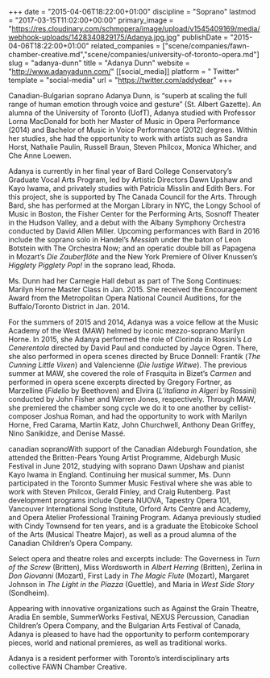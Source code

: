 +++
date = "2015-04-06T18:22:00+01:00"
discipline = "Soprano"
lastmod = "2017-03-15T11:02:00+00:00"
primary_image = "https://res.cloudinary.com/schmopera/image/upload/v1545409169/media/webhook-uploads/1428340829175/Adanya.jpg.jpg"
publishDate = "2015-04-06T18:22:00+01:00"
related_companies = ["scene/companies/fawn-chamber-creative.md","scene/companies/university-of-toronto-opera.md"]
slug = "adanya-dunn"
title = "Adanya Dunn"
website = "http://www.adanyadunn.com/"
[[social_media]]
platform = " Twitter"
template = "social-media"
url = "https://twitter.com/addydear"
+++

Canadian-Bulgarian soprano Adanya Dunn, is “superb at scaling the full range of human emotion through voice and gesture” (St. Albert Gazette). An alumna of the University of Toronto (UofT), Adanya studied with Professor Lorna MacDonald for both her Master of Music in Opera Performance (2014) and Bachelor of Music in Voice Performance (2012) degrees. Within her studies, she had the opportunity to work with artists such as Sandra Horst, Nathalie Paulin, Russell Braun, Steven Philcox, Monica Whicher, and Che Anne Loewen.

Adanya is currently in her final year of Bard College Conservatory’s Graduate Vocal Arts Program, led by Artistic Directors Dawn Upshaw and Kayo Iwama, and privately studies with Patricia Misslin and Edith Bers. For this project, she is supported by The Canada Council for the Arts. Through Bard, she has performed at the Morgan Library in NYC, the Longy School of Music in Boston, the Fisher Center for the Performing Arts, Sosnoff Theater in the Hudson Valley, and a debut with the Albany Symphony Orchestra conducted by David Allen Miller. Upcoming performances with Bard in 2016 include the soprano solo in Handel’s *Messiah* under the baton of Leon Botstein with The Orchestra Now; and an operatic double bill as Papagena in Mozart’s *Die Zauberflöte* and the New York Premiere of Oliver Knussen’s *Higglety Pigglety Pop!* in the soprano lead, Rhoda.

Ms. Dunn had her Carnegie Hall debut as part of The Song Continues: Marilyn Horne Master Class in Jan. 2015. She received the Encouragement Award from the Metropolitan Opera National Council Auditions, for the Buffalo/Toronto District in Jan. 2014.

For the summers of 2015 and 2014, Adanya was a voice fellow at the Music Academy of the West (MAW) helmed by iconic mezzo-soprano Marilyn Horne. In 2015, she Adanya performed the role of Clorinda in Rossini’s *La Cenerentola* directed by David Paul and conducted by Jayce Ogren. There, she also performed in opera scenes directed by Bruce Donnell: Frantik (*The Cunning Little Vixen*) and Valencienne (*Die lustige Witwe*). The previous summer at MAW, she covered the role of Frasquita in Bizet’s *Carmen* and performed in opera scene excerpts directed by Gregory Fortner, as Marzelline (*Fidelio* by Beethoven) and Elvira (*L’italiana in Algeri* by Rossini) conducted by John Fisher and Warren Jones, respectively. Through MAW, she premiered the chamber song cycle we do it to one another by cellist-composer Joshua Roman, and had the opportunity to work with Marilyn Horne, Fred Carama, Martin Katz,  John Churchwell, Anthony Dean Griffey, Nino Sanikidze, and Denise Massé.

canadian sopranoWith support of the Canadian Aldeburgh Foundation, she attended the Britten-Pears Young Artist Programme, Aldeburgh Music Festival in June 2012, studying with soprano Dawn Upshaw and pianist Kayo Iwama in England. Continuing her musical summer, Ms. Dunn participated in the Toronto Summer Music Festival where she was able to work with Steven Philcox, Gerald Finley, and Craig Rutenberg. Past development programs include Opera NUOVA, Tapestry Opera 101, Vancouver International Song Institute, Orford Arts Centre and Academy, and Opera Atelier Professional Training Program. Adanya previously studied with Cindy Townsend for ten years, and is a graduate the Etobicoke School of the Arts (Musical Theatre Major), as well as a proud alumna of the Canadian Children’s Opera Company.

Select opera and theatre roles and excerpts include: The Governess in *Turn of the Screw* (Britten), Miss Wordsworth in *Albert Herring* (Britten), Zerlina in *Don Giovanni* (Mozart), First Lady in *The Magic Flute* (Mozart), Margaret Johnson in *The Light in the Piazza* (Guettle), and Maria in *West Side Story* (Sondheim).

Appearing with innovative organizations such as Against the Grain Theatre, Aradia En
semble, SummerWorks Festival, NEXUS Percussion, Canadian Children’s Opera Company, and the Bulgarian Arts Festival of Canada, Adanya is pleased to have had the opportunity to perform contemporary pieces, world and national premieres, as well as traditional works.

Adanya is a resident performer with Toronto’s interdisciplinary arts collective
FAWN Chamber Creative.
